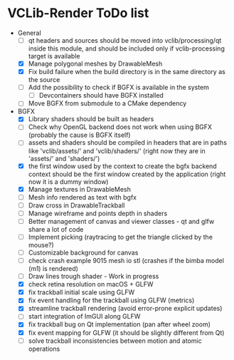 # VCLib-Render ToDo list

- General
  - [ ] qt headers and sources should be moved into vclib/processing/qt inside this module,
    and should be included only if vclib-processing target is available
  - [x] Manage polygonal meshes by DrawableMesh
  - [x] Fix build failure when the build directory is in the same directory as the source
  - [ ] Add the possibility to check if BGFX is available in the system
    - [ ] Devcontainers should have BGFX installed
  - [ ] Move BGFX from submodule to a CMake dependency
- BGFX
  - [x] Library shaders should be built as headers
  - [ ] Check why OpenGL backend does not work when using BGFX (probably the cause is BGFX itself)
  - [ ] assets and shaders should be compiled in headers that are in paths like
    'vclib/assets/' and 'vclib/shaders/' (right now they are in 'assets/' and 'shaders/')
  - [x] the first window used by the context to create the bgfx backend context should be
    the first window created by the application (right now it is a dummy window)
  - [x] Manage textures in DrawableMesh
  - [ ] Mesh info rendered as text with bgfx
  - [ ] Draw cross in DrawableTrackball
  - [ ] Manage wireframe and points depth in shaders
  - [ ] Better management of canvas and viewer classes - qt and glfw share a lot of code
  - [ ] Implement picking (raytracing to get the triangle clicked by the mouse?)
  - [ ] Customizable background for canvas
  - [ ] check crash example 9015 mesh io stl (crashes if the bimba model (m1) is rendered)
  - [ ] Draw lines trough shader - Work in progress
  - [x] check retina resolution on macOS + GLFW
  - [x] fix trackball initial scale using GLFW
  - [x] fix event handling for the trackball using GLFW (metrics)
  - [x] streamline trackball rendering (avoid error-prone explicit updates)
  - [ ] start integration of ImGUI along GLFW
  - [x] fix trackball bug on Qt implementation (pan after wheel zoom)
  - [x] fix event mapping for GLFW (it should be slightly different from Qt)
  - [ ] solve trackball inconsistencies between motion and atomic operations